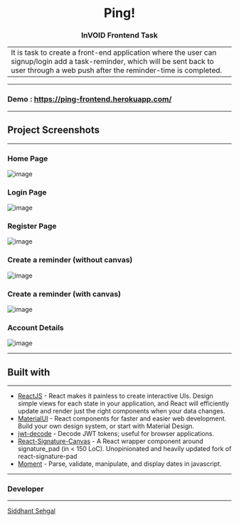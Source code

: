 <h1 align="center"> Ping! </h1>
<h3 align="center"><b> InVOID Frontend Task </b></h3> 
<p align="center">
</p>

<table>
	<tr>
		<td>
			It is task to create a front-end application where the user can signup/login add a task-reminder, which will be sent back to user through a web push after the reminder-time is completed.
		</td>
	</tr>
</table>

***

### Demo : https://ping-frontend.herokuapp.com/

***

## Project Screenshots

***

### Home Page


![image](https://user-images.githubusercontent.com/35633575/81965161-4a2b3480-9635-11ea-9027-12287ee7e2dc.png)

### Login Page

![image](https://user-images.githubusercontent.com/35633575/81962498-6f1da880-9631-11ea-90c9-f8d691e6bd78.png)

### Register Page

![image](https://user-images.githubusercontent.com/35633575/81962498-6f1da880-9631-11ea-90c9-f8d691e6bd78.png)

### Create a reminder (without canvas)

![image](https://user-images.githubusercontent.com/35633575/81964707-9c1f8a80-9634-11ea-8913-2d147ff40600.png)

### Create a reminder (with canvas)

![image](https://user-images.githubusercontent.com/35633575/81964848-cffab000-9634-11ea-8355-9ea28f5bb7ca.png)

### Account Details

![image](https://user-images.githubusercontent.com/35633575/81965281-734bc500-9635-11ea-8eab-f0c05ac30229.png)

***

## Built with

***

- [ReactJS](https://reactjs.org/) - React makes it painless to create interactive UIs. Design simple views for each state in your application, and React will efficiently update and render just the right components when your data changes.
- [MaterialUI](https://github.com/mui-org/material-ui) - React components for faster and easier web development. Build your own design system, or start with Material Design.
- [jwt-decode](https://github.com/auth0/jwt-decode) - Decode JWT tokens; useful for browser applications.
- [React-Signature-Canvas](https://github.com/agilgur5/react-signature-canvas) - A React wrapper component around signature_pad (in < 150 LoC). Unopinionated and heavily updated fork of react-signature-pad
- [Moment](https://github.com/moment/momento) - Parse, validate, manipulate, and display dates in javascript.

***

### Developer

***

[Siddhant Sehgal](https://github.com/coderrsid)
